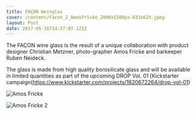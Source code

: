 ```yaml
---
title: FAÇON Weinglas
cover: /content/Facon_2_AmosFricke_2000x1500px-833x625.jpeg
layout: Post
date: 2017-05-16T14:57:07.121Z
---
```

The FAÇON wine glass is the result of a unique collaboration with product designer Christian Metzner, photo-grapher Amos Fricke and barkeeper Ruben Neideck.

The glass is made from high quality borosilicate glass and will be available in limited quantities as part of the upcoming DROP Vol. 01 [Kickstarter campaign(https://www.kickstarter.com/projects/1820672264/drop-vol-01)


![Amos Fricke](/content/Facon_1_AmosFricke_1453x1800px1-833x625.jpeg)

![Amos Fricke 2](/content/Facon_3_AmosFricke_2000x1500px-833x625.jpeg)



